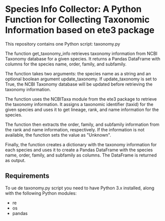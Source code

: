 # Species Info Collector: A Python Function for Collecting Taxonomic Information based on ete3 package
This repository contains one Python script: taxonomy.py

The function get_taxonomy_info retrieves taxonomy information from NCBI Taxonomy database for a given species. It returns a Pandas DataFrame with columns for the species name, order, family, and subfamily.

The function takes two arguments: the species name as a string and an optional boolean argument update_taxonomy. If update_taxonomy is set to True, the NCBI Taxonomy database will be updated before retrieving the taxonomy information.

The function uses the NCBITaxa module from the ete3 package to retrieve the taxonomy information. It assigns a taxonomic identifier (taxid) for the given species and uses it to get lineage, rank, and name information for the species.

The function then extracts the order, family, and subfamily information from the rank and name information, respectively. If the information is not available, the function sets the value as "Unknown".

Finally, the function creates a dictionary with the taxonomy information for each species and uses it to create a Pandas DataFrame with the species name, order, family, and subfamily as columns. The DataFrame is returned as output.

## Requirements
To ue de taxonomy.py script you need to have Python 3.x installed, along with the following Python modules:

- re
- os
- pandas
